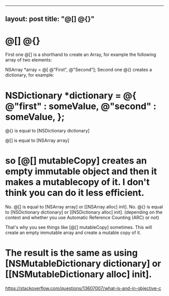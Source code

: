 
---
layout: post
title:  "@[] @{}"
---
# @[] @{}

First one @[] is a shorthand to create an Array, for example the following array of two elements:

NSArray *array = @[ @"First", @"Second"];
Second one @{} creates a dictionary, for example:

NSDictionary *dictionary = @{
    @"first" : someValue,
    @"second" : someValue,
};
===========================================================================================
@{} is equal to [NSDictionary dictionary]

@[] is equal to [NSArray array]

so [@[] mutableCopy] creates an empty immutable object and then it makes a mutablecopy of it. I don't think you can do it less efficient.
===========================================================================================
No. @[] is equal to [NSArray array] or [[NSArray alloc] init].
No. @{} is equal to [NSDictionary dictionary] or [[NSDictionary alloc] init].
(depending on the context and whether you use Automatic Reference Counting (ARC) or not)

That's why you see things like [@[] mutableCopy] sometimes. This will create an empty immutable array and create a mutable copy of it.

The result is the same as using [NSMutableDictionary dictionary] or [[NSMutableDictionary alloc] init].
===========================================================================================
https://stackoverflow.com/questions/13607007/what-is-and-in-objective-c
